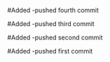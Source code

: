 #Added
-pushed fourth commit

#Added
-pushed third commit

#Added
-pushed second commit

#Added
-pushed first commit